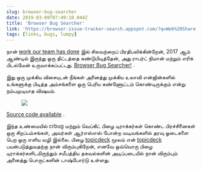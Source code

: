 ```yaml
---
slug: browser-bug-searcher
date: 2019-03-09T07:49:18.044Z
title: 'Browser Bug Searcher'
link: 'https://browser-issue-tracker-search.appspot.com/?q=Web%20Share'
tags: [links, bugs, lumpy]
---
```

நான் [work our team has done](https://twitter.com/ChromiumDev) இல் சிலவற்றைப் பிரதிபலிக்கின்றேன், 2017 ஆம் ஆண்டில் இருந்து ஒரு திட்டத்தை கண்டுபிடித்தேன், அது ராபர்ட் நிமான் மற்றும் எரிக் பிடல்மேன் உருவாக்கப்பட்டது. [Browser Bug Searcher!](https://browser-issue-tracker-search.appspot.com/?q=Web%20Share) .

இது ஒரு முக்கிய விசையுடன் நீங்கள் அனைத்து முக்கிய உலாவி என்ஜின்களில் உங்களுக்கு பிடித்த அம்சங்களை ஒரு பெரிய கண்ணோட்டம் கொண்டிருக்கும் என்று நம்பமுடியாத விஷயம்.

<figure>
  <img src="/images/2019-03-09-browser-bug-searcher.jpeg">
</figure>

[Source code available](https://github.com/GoogleChrome/browser-bug-search) .

இந்த உண்மையில் crbug மற்றும் வெப்கிட் பிழை டிராக்கர்கள் கொண்ட பிரச்சினைகள் ஒரு சிறப்பம்சங்கள், அவர்கள் ஆர்எஸ்எஸ் போன்ற வடிவங்களில் தரவு ஓடைகளை பெற ஒரு எளிய வழி இல்லை. பிழை [topicdeck](https://github.com/PaulKinlan/topicdeck) மூலம் என் [topicdeck](https://github.com/PaulKinlan/topicdeck) பயன்படுத்துவதற்கு நான் விரும்புகிறேன், எனவே ஒவ்வொரு பிழை டிராக்கர்களிடமிருந்தும் சமீபத்திய தகவல்களின் அடிப்படையில் நான் விரும்பும் அனைத்து பொருட்களின் டாஷ்போர்டு உள்ளது.
